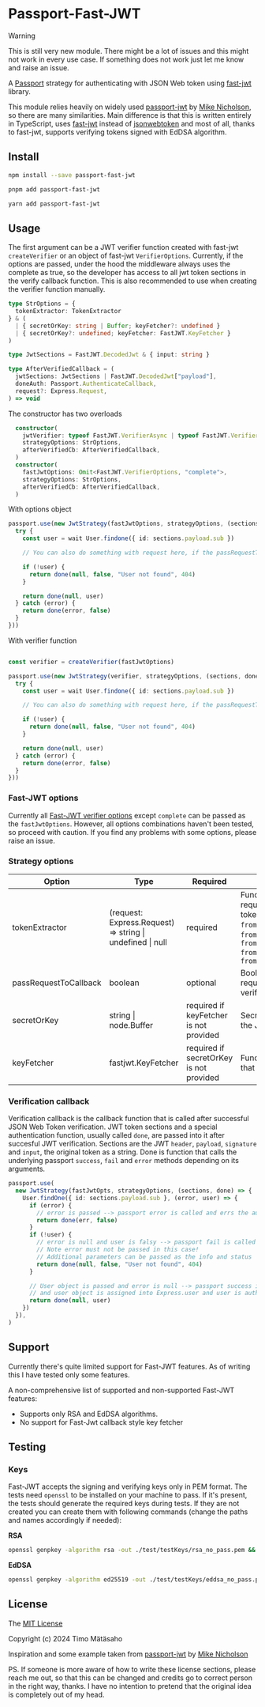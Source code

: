 # Passport-Fast-JWT

> [!WARNING]
> This is still very new module. There might be a lot of issues and this might not work in every use case. If something does not work just let me know and raise an issue.

A [Passport](http://passportjs.org/) strategy for authenticating with JSON Web token using [fast-jwt](https://www.npmjs.com/package/fast-jwt) library.

This module relies heavily on widely used [passport-jwt](https://www.npmjs.com/package/passport-jwt) by [Mike Nicholson](https://github.com/mikenicholson), so there are many similarities. Main difference is that this is written entirely in TypeScript, uses [fast-jwt](https://www.npmjs.com/package/fast-jwt) instead of [jsonwebtoken](https://github.com/auth0/node-jsonwebtoken) and most of all, thanks to fast-jwt, supports verifying tokens signed with EdDSA algorithm.

## Install

```bash
npm install --save passport-fast-jwt
```

```bash
pnpm add passport-fast-jwt
```

```bash
yarn add passport-fast-jwt
```

## Usage

The first argument can be a JWT verifier function created with fast-jwt `createVerifier` or an object of fast-jwt `VerifierOptions`. Currently, if the options are passed, under the hood the middleware always uses the complete as true, so the developer has access to all jwt token sections in the verify callback function. This is also recommended to use when creating the verifier function manually.

```typescript
type StrOptions = {
  tokenExtractor: TokenExtractor
} & (
  | { secretOrKey: string | Buffer; keyFetcher?: undefined }
  | { secretOrKey?: undefined; keyFetcher: FastJWT.KeyFetcher }
)

type JwtSections = FastJWT.DecodedJwt & { input: string }

type AfterVerifiedCallback = (
  jwtSections: JwtSections | FastJWT.DecodedJwt["payload"],
  doneAuth: Passport.AuthenticateCallback,
  request?: Express.Request,
) => void
```

The constructor has two overloads

```typescript
  constructor(
    jwtVerifier: typeof FastJWT.VerifierAsync | typeof FastJWT.VerifierSync,
    strategyOptions: StrOptions,
    afterVerifiedCb: AfterVerifiedCallback,
  )
  constructor(
    fastJwtOptions: Omit<FastJWT.VerifierOptions, "complete">,
    strategyOptions: StrOptions,
    afterVerifiedCb: AfterVerifiedCallback,
  )
```

With options object

```typescript
passport.use(new JwtStrategy(fastJwtOptions, strategyOptions, (sections, done, request) => {
  try {
    const user = wait User.findone({ id: sections.payload.sub })

    // You can also do something with request here, if the passRequestToCallback is set to true

    if (!user) {
      return done(null, false, "User not found", 404)
    }

    return done(null, user)
  } catch (error) {
    return done(error, false)
  }
}))
```

With verifier function

```typescript

const verifier = createVerifier(fastJwtOptions)

passport.use(new JwtStrategy(verifier, strategyOptions, (sections, done, request) => {
  try {
    const user = wait User.findone({ id: sections.payload.sub })

    // You can also do something with request here, if the passRequestToCallback is set to true

    if (!user) {
      return done(null, false, "User not found", 404)
    }

    return done(null, user)
  } catch (error) {
    return done(error, false)
  }
}))
```

### Fast-JWT options

Currently all [Fast-JWT verifier options](https://github.com/nearform/fast-jwt?tab=readme-ov-file#createverifier) except `complete` can be passed as the `fastJwtOptions`. However, all options combinations haven't been tested, so proceed with caution. If you find any problems with some options, please raise an issue.

### Strategy options

| Option                | Type                                                      | Required                                | Description                                                                                                                                                                                                                                                  |
| --------------------- | --------------------------------------------------------- | --------------------------------------- | ------------------------------------------------------------------------------------------------------------------------------------------------------------------------------------------------------------------------------------------------------------ |
| tokenExtractor        | (request: Express.Request) => string \| undefined \| null | required                                | Function to extract the token from the request. There are some predefined token extractors in the module `fromHeader`, `fromBodyField`, `fromQueryParam`, `fromAuthHeaderAsBearerToken (=== fromAuthHeaderWithScheme("bearer"))`, `fromAuthHeaderWithScheme` |
| passRequestToCallback | boolean                                                   | optional                                | Boolean that dictates whether the request object is passed into the verify callback function or not.                                                                                                                                                         |
| secretOrKey           | string \| node.Buffer                                     | required if keyFetcher is not provided  | Secret string or public key to verify the JWT token                                                                                                                                                                                                          |
| keyFetcher            | fastjwt.KeyFetcher                                        | required if secretOrKey is not provided | Function that returns the key or secret that is used to verify the JWT                                                                                                                                                                                       |

### Verification callback

Verification callback is the callback function that is called after successful JSON Web Token verification. JWT token sections and a special authentication function, usually called `done`, are passed into it after succesful JWT verification. Sections are the JWT `header`, `payload`, `signature` and `input`, the original token as a string. Done is function that calls the underlying passport `success`, `fail` and `error` methods depending on its arguments.

```typescript
passport.use(
  new JwtStrategy(fastJwtOpts, strategyOptions, (sections, done) => {
    User.findOne({ id: sections.payload.sub }, (error, user) => {
      if (error) {
        // error is passed --> passport error is called and errs the authentication
        return done(err, false)
      }
      if (!user) {
        // error is null and user is falsy --> passport fail is called and fails the authentication.
        // Note error must not be passed in this case!
        // Additional parameters can be passed as the info and status
        return done(null, false, "User not found", 404)
      }

      // User object is passed and error is null --> passport success is called
      // and user object is assigned into Express.user and user is authenticated
      return done(null, user)
    })
  }),
)
```

## Support

Currently there's quite limited support for Fast-JWT features. As of writing this I have tested only some features.

A non-comprehensive list of supported and non-supported Fast-JWT features:

- Supports only RSA and EdDSA algorithms.
- No support for Fast-Jwt callback style key fetcher

## Testing

### Keys

Fast-JWT accepts the signing and verifying keys only in PEM format. The tests need `openssl` to be installed on your machine to pass. If it's present, the tests should generate the required keys during tests. If they are not created you can create them with following commands (change the paths and names accordingly if needed):

**RSA**

```bash
openssl genpkey -algorithm rsa -out ./test/testKeys/rsa_no_pass.pem && openssl pkey -in ./test/testKeys/rsa_no_pass.pem -pubout -out ./test/testKeys/rsa_no_pass_pub.pem
```

**EdDSA**

```bash
openssl genpkey -algorithm ed25519 -out ./test/testKeys/eddsa_no_pass.pem && openssl pkey -in ./test/testKeys/eddsa_no_pass.pem -pubout -out ./test/testKeys/eddsa_no_pass_pub.pem
```

## License

The [MIT License](http://opensource.org/licenses/MIT)

Copyright (c) 2024 Timo Mätäsaho

Inspiration and some example taken from [passport-jwt](https://www.npmjs.com/package/passport-jwt) by [Mike Nicholson](https://github.com/mikenicholson)

PS. If someone is more aware of how to write these license sections, please reach me out, so that this can be changed and credits go to correct person in the right way, thanks. I have no intention to pretend that the original idea is completely out of my head.
